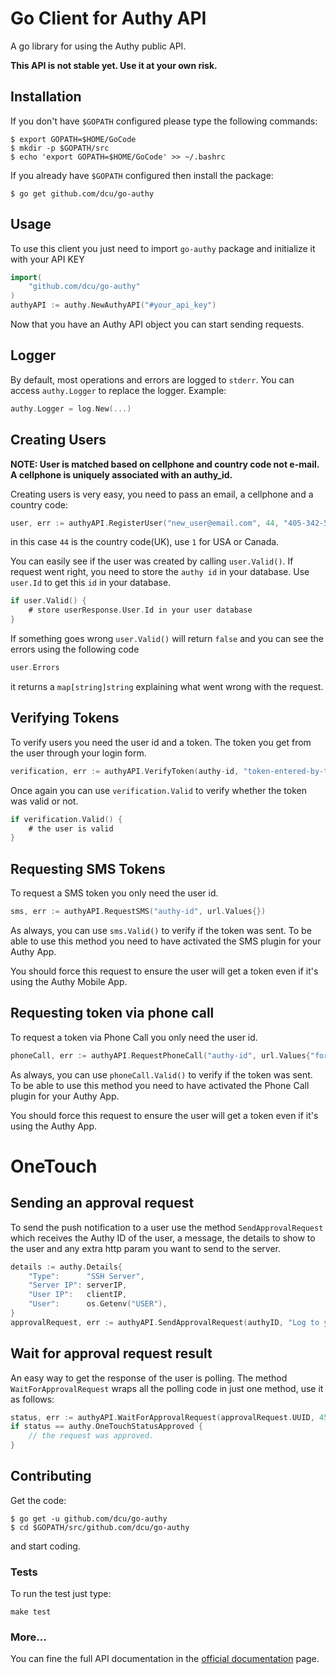 # Go Client for Authy API

A go library for using the Authy public API.

**This API is not stable yet. Use it at your own risk.**

## Installation

If you don't have `$GOPATH` configured please type the following commands:

```shell
$ export GOPATH=$HOME/GoCode
$ mkdir -p $GOPATH/src
$ echo 'export GOPATH=$HOME/GoCode' >> ~/.bashrc
```

If you already have `$GOPATH` configured then install the package:

```shell
$ go get github.com/dcu/go-authy
```

## Usage

To use this client you just need to import `go-authy` package and initialize it with your API KEY

```go
import(
    "github.com/dcu/go-authy"
)
authyAPI := authy.NewAuthyAPI("#your_api_key")
```

Now that you have an Authy API object you can start sending requests.

## Logger

By default, most operations and errors are logged to `stderr`. You can
access `authy.Logger` to replace the logger. Example:

```go
authy.Logger = log.New(...)
```

## Creating Users

__NOTE: User is matched based on cellphone and country code not e-mail.
A cellphone is uniquely associated with an authy_id.__

Creating users is very easy, you need to pass an email, a cellphone and a country code:

```go
user, err := authyAPI.RegisterUser("new_user@email.com", 44, "405-342-5699", url.Values{})
```

in this case `44` is the country code(UK), use `1` for USA or Canada.

You can easily see if the user was created by calling `user.Valid()`.
If request went right, you need to store the `authy id` in your database. Use `user.Id` to get this `id` in your database.

```go
if user.Valid() {
    # store userResponse.User.Id in your user database
}
```

If something goes wrong `user.Valid()` will return `false` and you can see the errors using the following code

```go
user.Errors
```

it returns a `map[string]string` explaining what went wrong with the request.


## Verifying Tokens


To verify users you need the user id and a token. The token you get from the user through your login form. 

```go
verification, err := authyAPI.VerifyToken(authy-id, "token-entered-by-the-user", url.Values{"ip":{"<user ip>"}})
```

Once again you can use `verification.Valid` to verify whether the token was valid or not.

```go
if verification.Valid() {
    # the user is valid
}
```

## Requesting SMS Tokens

To request a SMS token you only need the user id.

```go
sms, err := authyAPI.RequestSMS("authy-id", url.Values{})
```

As always, you can use `sms.Valid()` to verify if the token was sent. To be able to use this method you need to have activated the SMS plugin for your Authy App.

You should force this request to ensure the user will get a token even if it's using the Authy Mobile App.

## Requesting token via phone call

To request a token via Phone Call you only need the user id.

```go
phoneCall, err := authyAPI.RequestPhoneCall("authy-id", url.Values{"force":{"true"}})
```

As always, you can use `phoneCall.Valid()` to verify if the token was sent. To be able to use this method you need to have activated the Phone Call plugin for your Authy App.

You should force this request to ensure the user will get a token even if it's using the Authy App.

# OneTouch

## Sending an approval request

To send the push notification to a user use the method `SendApprovalRequest` which receives the Authy ID of the user, a message, the details to show to the user and any extra http param you want to send to the server.

```go
details := authy.Details{
    "Type":      "SSH Server",
    "Server IP": serverIP,
    "User IP":   clientIP,
    "User":      os.Getenv("USER"),
}
approvalRequest, err := authyAPI.SendApprovalRequest(authyID, "Log to your ssh server", details, url.Values{})
```

## Wait for approval request result

An easy way to get the response of the user is polling. The method `WaitForApprovalRequest` wraps all the polling code in just one method, use it as follows:

```go
status, err := authyAPI.WaitForApprovalRequest(approvalRequest.UUID, 45, url.Values{})
if status == authy.OneTouchStatusApproved {
    // the request was approved.
}
```

## Contributing

Get the code:

```shell
$ go get -u github.com/dcu/go-authy
$ cd $GOPATH/src/github.com/dcu/go-authy
```

and start coding.

### Tests

To run the test just type:

```shell
make test
```

### More...

You can fine the full API documentation in the [official documentation](https://docs.authy.com) page.


